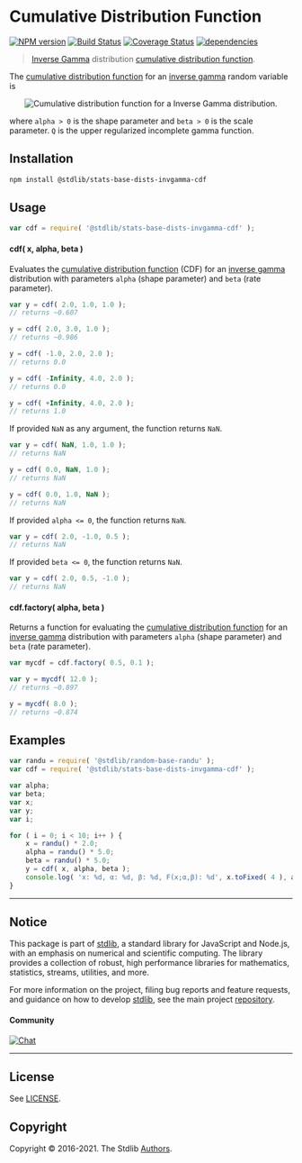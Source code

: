 <!--

@license Apache-2.0

Copyright (c) 2018 The Stdlib Authors.

Licensed under the Apache License, Version 2.0 (the "License");
you may not use this file except in compliance with the License.
You may obtain a copy of the License at

   http://www.apache.org/licenses/LICENSE-2.0

Unless required by applicable law or agreed to in writing, software
distributed under the License is distributed on an "AS IS" BASIS,
WITHOUT WARRANTIES OR CONDITIONS OF ANY KIND, either express or implied.
See the License for the specific language governing permissions and
limitations under the License.

-->

# Cumulative Distribution Function

[![NPM version][npm-image]][npm-url] [![Build Status][test-image]][test-url] [![Coverage Status][coverage-image]][coverage-url] [![dependencies][dependencies-image]][dependencies-url]

> [Inverse Gamma][inverse-gamma] distribution [cumulative distribution function][cdf].

<section class="intro">

The [cumulative distribution function][cdf] for an [inverse gamma][inverse-gamma] random variable is

<!-- <equation class="equation" label="eq:invgamma_cdf" align="center" raw="F(x; \alpha, \beta) = \frac{\Gamma\left(\alpha,\frac{\beta}{x}\right)}{\Gamma(\alpha)} = Q\left(\frac{\beta}{x},\alpha\right)" alt="Cumulative distribution function for a Inverse Gamma distribution."> -->

<div class="equation" align="center" data-raw-text="F(x; \alpha, \beta) = \frac{\Gamma\left(\alpha,\frac{\beta}{x}\right)}{\Gamma(\alpha)} = Q\left(\frac{\beta}{x},\alpha\right)" data-equation="eq:invgamma_cdf">
    <img src="https://cdn.rawgit.com/stdlib-js/stdlib/7e0a95722efd9c771b129597380c63dc6715508b/lib/node_modules/@stdlib/stats/base/dists/invgamma/cdf/docs/img/equation_invgamma_cdf.svg" alt="Cumulative distribution function for a Inverse Gamma distribution.">
    <br>
</div>

<!-- </equation> -->

where `alpha > 0` is the shape parameter and `beta > 0` is the scale parameter. `Q` is the upper regularized incomplete gamma function.

</section>

<!-- /.intro -->

<section class="installation">

## Installation

```bash
npm install @stdlib/stats-base-dists-invgamma-cdf
```

</section>

<section class="usage">

## Usage

```javascript
var cdf = require( '@stdlib/stats-base-dists-invgamma-cdf' );
```

#### cdf( x, alpha, beta )

Evaluates the [cumulative distribution function][cdf] (CDF) for an [inverse gamma][inverse-gamma] distribution with parameters `alpha` (shape parameter) and `beta` (rate parameter).

```javascript
var y = cdf( 2.0, 1.0, 1.0 );
// returns ~0.607

y = cdf( 2.0, 3.0, 1.0 );
// returns ~0.986

y = cdf( -1.0, 2.0, 2.0 );
// returns 0.0

y = cdf( -Infinity, 4.0, 2.0 );
// returns 0.0

y = cdf( +Infinity, 4.0, 2.0 );
// returns 1.0
```

If provided `NaN` as any argument, the function returns `NaN`.

```javascript
var y = cdf( NaN, 1.0, 1.0 );
// returns NaN

y = cdf( 0.0, NaN, 1.0 );
// returns NaN

y = cdf( 0.0, 1.0, NaN );
// returns NaN
```

If provided `alpha <= 0`, the function returns `NaN`.

```javascript
var y = cdf( 2.0, -1.0, 0.5 );
// returns NaN
```

If provided `beta <= 0`, the function returns `NaN`.

```javascript
var y = cdf( 2.0, 0.5, -1.0 );
// returns NaN
```

#### cdf.factory( alpha, beta )

Returns a function for evaluating the [cumulative distribution function][cdf] for an [inverse gamma][inverse-gamma] distribution with parameters `alpha` (shape parameter) and `beta` (rate parameter).

```javascript
var mycdf = cdf.factory( 0.5, 0.1 );

var y = mycdf( 12.0 );
// returns ~0.897

y = mycdf( 8.0 );
// returns ~0.874
```

</section>

<!-- /.usage -->

<section class="examples">

## Examples

<!-- eslint no-undef: "error" -->

```javascript
var randu = require( '@stdlib/random-base-randu' );
var cdf = require( '@stdlib/stats-base-dists-invgamma-cdf' );

var alpha;
var beta;
var x;
var y;
var i;

for ( i = 0; i < 10; i++ ) {
    x = randu() * 2.0;
    alpha = randu() * 5.0;
    beta = randu() * 5.0;
    y = cdf( x, alpha, beta );
    console.log( 'x: %d, α: %d, β: %d, F(x;α,β): %d', x.toFixed( 4 ), alpha.toFixed( 4 ), beta.toFixed( 4 ), y.toFixed( 4 ) );
}
```

</section>

<!-- /.examples -->


<section class="main-repo" >

* * *

## Notice

This package is part of [stdlib][stdlib], a standard library for JavaScript and Node.js, with an emphasis on numerical and scientific computing. The library provides a collection of robust, high performance libraries for mathematics, statistics, streams, utilities, and more.

For more information on the project, filing bug reports and feature requests, and guidance on how to develop [stdlib][stdlib], see the main project [repository][stdlib].

#### Community

[![Chat][chat-image]][chat-url]

---

## License

See [LICENSE][stdlib-license].


## Copyright

Copyright &copy; 2016-2021. The Stdlib [Authors][stdlib-authors].

</section>

<!-- /.stdlib -->

<!-- Section for all links. Make sure to keep an empty line after the `section` element and another before the `/section` close. -->

<section class="links">

[npm-image]: http://img.shields.io/npm/v/@stdlib/stats-base-dists-invgamma-cdf.svg
[npm-url]: https://npmjs.org/package/@stdlib/stats-base-dists-invgamma-cdf

[test-image]: https://github.com/stdlib-js/stats-base-dists-invgamma-cdf/actions/workflows/test.yml/badge.svg
[test-url]: https://github.com/stdlib-js/stats-base-dists-invgamma-cdf/actions/workflows/test.yml

[coverage-image]: https://img.shields.io/codecov/c/github/stdlib-js/stats-base-dists-invgamma-cdf/main.svg
[coverage-url]: https://codecov.io/github/stdlib-js/stats-base-dists-invgamma-cdf?branch=main

[dependencies-image]: https://img.shields.io/david/stdlib-js/stats-base-dists-invgamma-cdf.svg
[dependencies-url]: https://david-dm.org/stdlib-js/stats-base-dists-invgamma-cdf/main

[chat-image]: https://img.shields.io/gitter/room/stdlib-js/stdlib.svg
[chat-url]: https://gitter.im/stdlib-js/stdlib/

[stdlib]: https://github.com/stdlib-js/stdlib

[stdlib-authors]: https://github.com/stdlib-js/stdlib/graphs/contributors

[stdlib-license]: https://raw.githubusercontent.com/stdlib-js/stats-base-dists-invgamma-cdf/main/LICENSE

[cdf]: https://en.wikipedia.org/wiki/Cumulative_distribution_function

[inverse-gamma]: https://en.wikipedia.org/wiki/Inverse_Gamma_distribution

</section>

<!-- /.links -->
